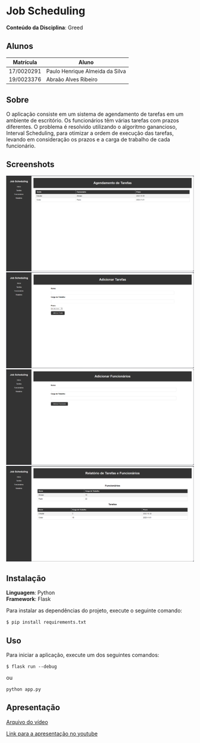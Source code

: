 # Job Scheduling

**Conteúdo da Disciplina**: Greed<br>

## Alunos
| Matrícula  | Aluno                           |
| ---------- | ------------------------------- |
| 17/0020291 | Paulo Henrique Almeida da Silva |
| 19/0023376 | Abraão Alves Ribeiro            |

## Sobre 
O aplicação consiste em um sistema de agendamento de tarefas em um ambiente de escritório. Os funcionários têm várias tarefas com prazos diferentes. O problema é resolvido utilizando o algoritmo ganancioso, Interval Scheduling, para otimizar a ordem de execução das tarefas, levando em consideração os prazos e a carga de trabalho de cada funcionário.

## Screenshots
![](./public/img/agendamento.png)
![](./public/img/tarefas.png)
![](./public/img/funcionario.png)
![](./public/img/relatorio.png)


## Instalação 
**Linguagem**: Python<br>
**Framework**: Flask<br>

Para instalar as dependências do projeto, execute o seguinte comando:
```
$ pip install requirements.txt
```

## Uso 

Para iniciar a aplicação, execute um dos seguintes comandos:
```
$ flask run --debug 
```

ou 

```
python app.py
```

## Apresentação

[Arquivo do vídeo](./apresentacao-greed-pauloeabraao.rar)

[Link para a apresentação no youtube](https://youtu.be/uvnHgKt9a_c)





